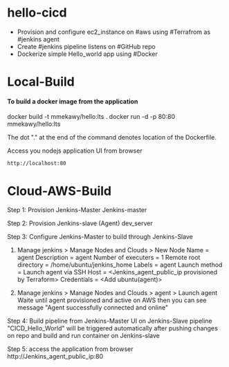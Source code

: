 # hello-cicd
- Provision and configure ec2_instance on #aws using #Terrafrom as #jenkins agent
- Create #jenkins pipeline listens on #GitHub repo
- Dockerize simple Hello_world app using #Docker

# Local-Build
#### To build a docker image from the application
docker build -t mmekawy/hello:lts . 
docker run -d -p 80:80 mmekawy/hello:lts

The dot "." at the end of the command denotes location of the Dockerfile.

Access you nodejs application UI from browser

    http://localhost:80

# Cloud-AWS-Build

Step 1: Provision Jenkins-Master
Jenkins-master

Step 2: Provision Jenkins-slave (Agent)
dev_server

Step 3: Configure Jenkins-Master to build through Jenkins-Slave
1. Manage jenkins > Manage Nodes and Clouds > New Node
Name = agent 
Description = agent
Number of executers = 1
Remote root directory = /home/ubuntu/jenkins_home
Labels = agent
Launch method = Launch agent via SSH
Host = <Jenkins_agent_public_ip  provisioned by Terraform>
Credentials = <Add ubuntu(agent)>

2. Manage jenkins > Manage Nodes and Clouds > agent > Launch agent
Waite until agent provisioned and active on AWS then you can see message "Agent successfully connected and online"

Step 4: Build pipeline from Jenkins-Master UI on Jenkins-Slave
pipeline "CICD_Hello_World" will be triggered automatically after pushing changes on repo and build and run container on Jenkins-slave

Step 5: access the application from browser
    http://Jenkins_agent_public_ip:80

